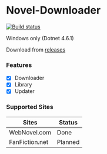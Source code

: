 # Novel-Downloader

[![Build status](https://ci.appveyor.com/api/projects/status/t8dqj3a7hv2v2b2q?svg=true)](https://ci.appveyor.com/project/gmastergreatee/novel-downloader)

Windows only (Dotnet 4.6.1)

Download from [releases](https://github.com/gmastergreatee/Novel-Downloader/releases)

### Features
- [x] Downloader
- [x] Library
- [x] Updater

### Supported Sites
|Sites|Status|
|-----|------|
|WebNovel.com|Done|
|FanFiction.net|Planned|
